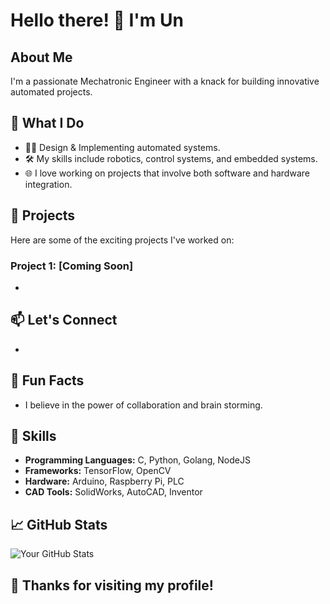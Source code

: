 # Hello there! 👋 I'm Un

## About Me
I'm a passionate Mechatronic Engineer with a knack for building innovative automated projects.

## 🤖 What I Do
- 👨‍💻 Design & Implementing automated systems.
- 🛠️ My skills include robotics, control systems, and embedded systems.
- 🌐 I love working on projects that involve both software and hardware integration.

## 🚀 Projects
Here are some of the exciting projects I've worked on:

### Project 1: [Coming Soon]
-


## 📫 Let's Connect
- 

## 🌟 Fun Facts
- I believe in the power of collaboration and brain storming.

## 🚀 Skills
- **Programming Languages:** C, Python, Golang, NodeJS
- **Frameworks:** TensorFlow, OpenCV
- **Hardware:** Arduino, Raspberry Pi, PLC
- **CAD Tools:** SolidWorks, AutoCAD, Inventor

## 📈 GitHub Stats
![Your GitHub Stats](https://github-readme-stats.vercel.app/api?username=your-username&show_icons=true&count_private=true&hide=prs&theme=radical)

## 🎉 Thanks for visiting my profile! 
